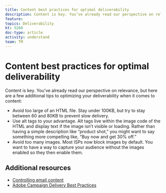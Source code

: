 ```yaml
---
title: Content best practices for optimal deliverability
description: Content is key. You’ve already read our perspective on relevance, but here are a few additional tips to optimizing your deliverability when it comes to content.
feature: 
topics: Deliverability
kt: 5260
doc-type: article
activity: understand
team: TM
---
```


# Content best practices for optimal deliverability

Content is key. You’ve already read our perspective on relevance, but here are a few additional tips to optimizing your deliverability when it comes to content:

* Avoid too large of an HTML file. Stay under 100KB, but try to stay between 60 and 80KB to prevent slow delivery.
* Use alt tags to your advantage. Alt tags live within the image code of the HTML and display text if the image isn’t visible or loading. Rather than having a simple description like “product shot,” you might want to say something more compelling like, “Buy now and get 30% off.”
* Avoid too many images. Most ISPs now block images by default. You want to have a way to capture your audience without the images enabled so they then enable them.

## Additional resources

* [Controlling email content](https://docs.adobe.com/content/help/en/campaign-standard/using/testing-and-sending/managing-deliverability/control-email-content.html)
* [Adobe Campaign Delivery Best Practices](https://helpx.adobe.com/campaign/kb/delivery-best-practices.html)
